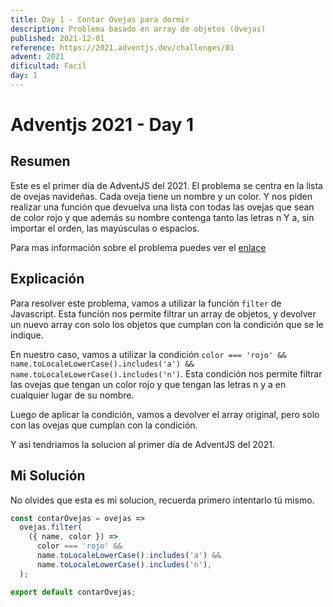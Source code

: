 ```yaml
---
title: Day 1 - Contar Ovejas para dormir
description: Problema basado en array de objetos (Ovejas)
published: 2021-12-01
reference: https://2021.adventjs.dev/challenges/01
advent: 2021
dificultad: Facil
day: 1
---
```


# Adventjs 2021 - Day 1

## Resumen

Este es el primer día de AdventJS del 2021. El problema se centra en la lista de ovejas navideñas. Cada oveja tiene un nombre y un color.
Y nos piden realizar una función que devuelva una lista con todas las ovejas que sean de color rojo y que además su nombre contenga tanto las letras n Y a, sin importar el orden, las mayúsculas o espacios.

Para mas información sobre el problema puedes ver el [enlace](https://2021.adventjs.dev/challenges/01)

## Explicación

Para resolver este problema, vamos a utilizar la función `filter` de Javascript. Esta función nos permite filtrar un array de objetos, y devolver un nuevo array con solo los objetos que cumplan con la condición que se le indique.

En nuestro caso, vamos a utilizar la condición `color === 'rojo' && name.toLocaleLowerCase().includes('a') && name.toLocaleLowerCase().includes('n')`. Esta condición nos permite filtrar las ovejas que tengan un color rojo y que tengan las letras n y a en cualquier lugar de su nombre.

Luego de aplicar la condición, vamos a devolver el array original, pero solo con las ovejas que cumplan con la condición.

Y asi tendriamos la solucion al primer día de AdventJS del 2021.

## Mi Solución

No olvides que esta es mi solucion, recuerda primero intentarlo tú mismo.

```js
const contarOvejas = ovejas =>
  ovejas.filter(
    ({ name, color }) =>
      color === 'rojo' &&
      name.toLocaleLowerCase().includes('a') &&
      name.toLocaleLowerCase().includes('n'),
  );

export default contarOvejas;
```
